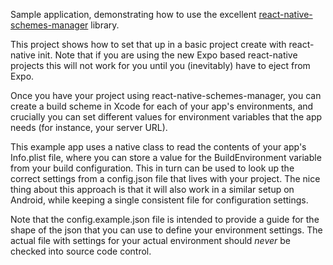 Sample application, demonstrating how to use the excellent [react-native-schemes-manager](https://github.com/Thinkmill/react-native-schemes-manager) library.

This project shows how to set that up in a basic project create with react-native init.  Note that if you are using the new
Expo based react-native projects this will not work for you until you (inevitably) have to eject from Expo.

Once you have your project using react-native-schemes-manager, you can create a build scheme in Xcode for each of your app's
environments, and crucially you can set different values for environment variables that the app needs (for instance, your 
server URL).

This example app uses a native class to read the contents of your app's Info.plist file, where you can store a value for the
BuildEnvironment variable from your build configuration.  This in turn can be used to look up the correct settings from a 
config.json file that lives with your project.  The nice thing about this approach is that it will also work in a similar
setup on Android, while keeping a single consistent file for configuration settings.

Note that the config.example.json file is intended to provide a guide for the shape of the json that you can use to define
your environment settings.  The actual file with settings for your actual environment should *never* be checked into source
code control.
